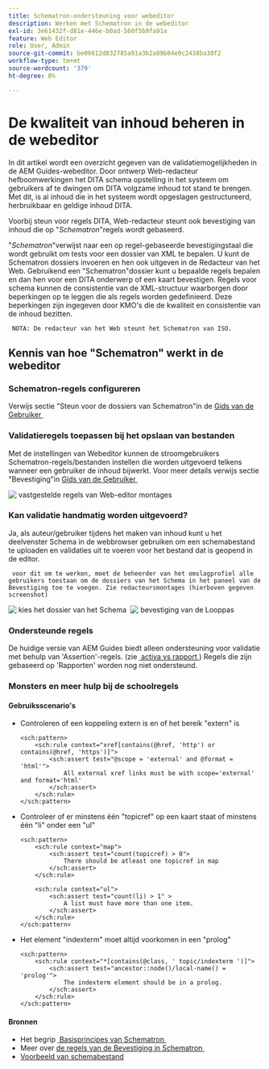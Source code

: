 ```yaml
---
title: Schematron-ondersteuning voor webeditor
description: Werken met Schematron in de webeditor
exl-id: 3e61432f-d81e-446e-b0ad-560f5b9fa91a
feature: Web Editor
role: User, Admin
source-git-commit: be06612d832785a91a3b2a89b84e0c2438ba30f2
workflow-type: tm+mt
source-wordcount: '379'
ht-degree: 0%

---
```


# De kwaliteit van inhoud beheren in de webeditor

In dit artikel wordt een overzicht gegeven van de validatiemogelijkheden in de AEM Guides-webeditor.
Door ontwerp Web-redacteur hefboomwerkingen het DITA schema opstelling in het systeem om gebruikers af te dwingen om DITA volgzame inhoud tot stand te brengen. Met dit, is al inhoud die in het systeem wordt opgeslagen gestructureerd, herbruikbaar en geldige inhoud DITA.

Voorbij steun voor regels DITA, Web-redacteur steunt ook bevestiging van inhoud die op &quot;*Schematron*&quot;regels wordt gebaseerd.

&quot;*Schematron*&quot;verwijst naar een op regel-gebaseerde bevestigingstaal die wordt gebruikt om tests voor een dossier van XML te bepalen. U kunt de Schematron dossiers invoeren en hen ook uitgeven in de Redacteur van het Web. Gebruikend een &quot;Schematron&quot;dossier kunt u bepaalde regels bepalen en dan hen voor een DITA onderwerp of een kaart bevestigen. Regels voor schema kunnen de consistentie van de XML-structuur waarborgen door beperkingen op te leggen die als regels worden gedefinieerd. Deze beperkingen zijn ingegeven door KMO&#39;s die de kwaliteit en consistentie van de inhoud bezitten.

     NOTA: De redacteur van het Web steunt het Schematron van ISO.


## Kennis van hoe &quot;Schematron&quot; werkt in de webeditor

### Schematron-regels configureren

Verwijs sectie &quot;Steun voor de dossiers van Schematron&quot;in de [&#x200B; Gids van de Gebruiker &#x200B;](https://helpx.adobe.com/content/dam/help/en/xml-documentation-solution/4-2/Adobe-Experience-Manager-Guides_UUID_User-Guide_EN.pdf#page=148)


### Validatieregels toepassen bij het opslaan van bestanden

Met de instellingen van Webeditor kunnen de stroomgebruikers Schematron-regels/bestanden instellen die worden uitgevoerd telkens wanneer een gebruiker de inhoud bijwerkt. Voor meer details verwijs sectie &quot;Bevestiging&quot;in [&#x200B; Gids van de Gebruiker &#x200B;](https://helpx.adobe.com/content/dam/help/en/xml-documentation-solution/4-2/Adobe-Experience-Manager-Guides_UUID_User-Guide_EN.pdf#page=58)

![&#x200B; vastgestelde regels van Web-editor montages &#x200B;](../../../assets/authoring/schematron-editorsettings-validation-tab.png)


### Kan validatie handmatig worden uitgevoerd?

Ja, als auteur/gebruiker tijdens het maken van inhoud kunt u het deelvenster Schema in de webbrowser gebruiken om een schemabestand te uploaden en validaties uit te voeren voor het bestand dat is geopend in de editor.

     voor dit om te werken, moet de beheerder van het omslagprofiel alle gebruikers toestaan om de dossiers van het Schema in het paneel van de Bevestiging toe te voegen. Zie redacteursmontages (hierboven gegeven screenshot) 

![&#x200B; kies het dossier van het Schema &#x200B;](../../../assets/authoring/schematron-rightpanel-validation-addsch.png)
![&#x200B; bevestiging van de Looppas &#x200B;](../../../assets/authoring/schematron-rightpanel-validation-runsch.png)


### Ondersteunde regels

De huidige versie van AEM Guides biedt alleen ondersteuning voor validatie met behulp van &#39;Assertion&#39;-regels. (zie [&#x200B; activa vs rapport &#x200B;](https://schematron.com/document/205.html))
Regels die zijn gebaseerd op &#39;Rapporten&#39; worden nog niet ondersteund.


### Monsters en meer hulp bij de schoolregels

#### Gebruiksscenario&#39;s

- Controleren of een koppeling extern is en of het bereik &quot;extern&quot; is

  ```
  <sch:pattern>
      <sch:rule context="xref[contains(@href, 'http') or contains(@href, 'https')]">
          <sch:assert test="@scope = 'external' and @format = 'html'">
              All external xref links must be with scope='external' and format='html'
          </sch:assert>
      </sch:rule>
  </sch:pattern>
  ```

- Controleer of er minstens één &quot;topicref&quot; op een kaart staat of minstens één &quot;li&quot; onder een &quot;ul&quot;

  ```
  <sch:pattern>
      <sch:rule context="map">
          <sch:assert test="count(topicref) > 0">
              There should be atleast one topicref in map
          </sch:assert>
      </sch:rule>
  
      <sch:rule context="ul">
          <sch:assert test="count(li) > 1" >
              A list must have more than one item.
          </sch:assert>
      </sch:rule>
  </sch:pattern>
  ```

- Het element &quot;indexterm&quot; moet altijd voorkomen in een &quot;prolog&quot;

  ```
  <sch:pattern>
      <sch:rule context="*[contains(@class, ' topic/indexterm ')]">
          <sch:assert test="ancestor::node()/local-name() = 'prolog'">
              The indexterm element should be in a prolog.
          </sch:assert>
      </sch:rule>
  </sch:pattern>
  ```

#### Bronnen

- Het begrip [&#x200B; Basisprincipes van Schematron &#x200B;](https://da2022.xatapult.com/#what-is-schematron)
- Meer over [&#x200B; de regels van de Bevestiging in Schematron &#x200B;](https://www.xml.com/pub/a/2003/11/12/schematron.html#Assertions)
- [Voorbeeld van schemabestand](../../../assets/authoring/sample_schematron.sch)
